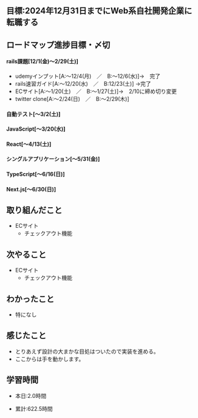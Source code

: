 ## 目標:2024年12月31日までにWeb系自社開発企業に転職する

## ロードマップ進捗目標・〆切
#### rails課題[12/1(金)～2/29(土)]
* udemyインプット[A:～12/4(月)　／　B:～12/6(水)]→　完了
* rails速習ガイド[A:～12/20(水)　／　B:12/23(土)]
→完了
* ECサイト[A:～1/20(土)　／　B:～1/27(土)]→　2/10に締め切り変更
* twitter clone[A:～2/24(日)　／　B:～2/29(木)]

#### 自動テスト[～3/2(土)]
#### JavaScript[～3/20(水)]
#### React[～4/13(土)]
#### シングルアプリケーション[～5/31(金)]
#### TypeScript[～6/16(日)]
#### Next.js[～6/30(日)]


## 取り組んだこと
- ECサイト
  - チェックアウト機能


## 次やること
- ECサイト
  - チェックアウト機能
  
## わかったこと
* 特になし

 
## 感じたこと
* とりあえず設計の大まかな目処はついたので実装を進める。
* ここからは手を動かします。
  
## 学習時間
- 本日:2.0時間

- 累計:622.5時間
  
